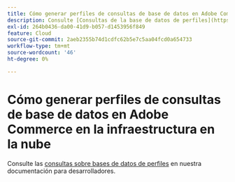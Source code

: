 ```yaml
---
title: Cómo generar perfiles de consultas de base de datos en Adobe Commerce en la infraestructura en la nube
description: Consulte [Consultas de la base de datos de perfiles](https://experienceleague.adobe.com/en/docs/commerce-cloud-service/user-guide/develop/storage/profile-database-queries) en nuestra documentación para desarrolladores.
exl-id: 264b0436-da00-41d9-b057-d1453956f849
feature: Cloud
source-git-commit: 2aeb2355b74d1cdfc62b5e7c5aa04fcd0a654733
workflow-type: tm+mt
source-wordcount: '46'
ht-degree: 0%

---
```


# Cómo generar perfiles de consultas de base de datos en Adobe Commerce en la infraestructura en la nube

Consulte las [consultas sobre bases de datos de perfiles](https://experienceleague.adobe.com/en/docs/commerce-cloud-service/user-guide/develop/storage/profile-database-queries) en nuestra documentación para desarrolladores.
